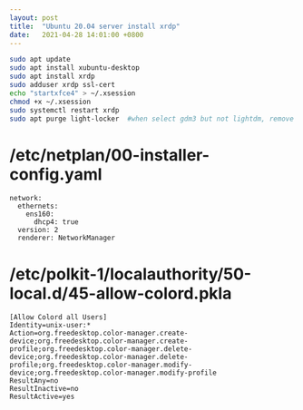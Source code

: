 ```yaml
---
layout: post
title:  "Ubuntu 20.04 server install xrdp"
date:   2021-04-28 14:01:00 +0800
---
```


```bash
sudo apt update
sudo apt install xubuntu-desktop
sudo apt install xrdp
sudo adduser xrdp ssl-cert
echo "startxfce4" > ~/.xsession
chmod +x ~/.xsession
sudo systemctl restart xrdp
sudo apt purge light-locker  #when select gdm3 but not lightdm, remove it to prevent error
```


# /etc/netplan/00-installer-config.yaml
```
network:
  ethernets:
    ens160:
      dhcp4: true
  version: 2
  renderer: NetworkManager
```
  
# /etc/polkit-1/localauthority/50-local.d/45-allow-colord.pkla
```
[Allow Colord all Users]
Identity=unix-user:*
Action=org.freedesktop.color-manager.create-device;org.freedesktop.color-manager.create-profile;org.freedesktop.color-manager.delete-device;org.freedesktop.color-manager.delete-profile;org.freedesktop.color-manager.modify-device;org.freedesktop.color-manager.modify-profile
ResultAny=no
ResultInactive=no
ResultActive=yes
```


